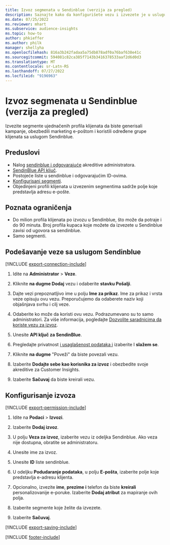```yaml
---
title: Izvoz segmenata u Sendinblue (verzija za pregled)
description: Saznajte kako da konfigurišete vezu i izvezete je u uslugu Sendinblue.
ms.date: 07/25/2022
ms.reviewer: mhart
ms.subservice: audience-insights
ms.topic: how-to
author: phkieffer
ms.author: philk
manager: shellyha
ms.openlocfilehash: 816a3b242fadaa5a75db878adf0a76baf638e41c
ms.sourcegitcommit: 594081c82ca385f7143b3416378533aaf2d6d0d3
ms.translationtype: MT
ms.contentlocale: sr-Latn-RS
ms.lasthandoff: 07/27/2022
ms.locfileid: "9196963"
---
```

# <a name="export-segments-to-sendinblue-preview"></a>Izvoz segmenata u Sendinblue (verzija za pregled)

Izvezite segmente ujednačenih profila klijenata da biste generisali kampanje, obezbedili marketing e-poštom i koristili određene grupe klijenata sa uslugom Sendinblue.

## <a name="prerequisites"></a>Preduslovi

- Nalog [sendinblue i odgovarajuće](https://www.sendinblue.com/) akreditive administratora.
- [SendinBlue API ključ](https://developers.sendinblue.com/docs/getting-started#:~:text=Get%20your%20API%20key&text=You%20can%20create%20one%20from,your%20settings%20This%20API%20key).
- Postojeće liste u sendinblue i odgovarajućim ID-ovima.
- [Konfigurisani segmenti](segments.md).
- Objedinjeni profili klijenata u izvezenim segmentima sadrže polje koje predstavlja adresu e-pošte.

## <a name="known-limitations"></a>Poznata ograničenja

- Do milion profila klijenata po izvozu u Sendinblue, što može da potraje i do 90 minuta. Broj profila kupaca koje možete da izvezete u Sendinblue zavisi od ugovora sa sendinblue.
- Samo segmenti.

## <a name="set-up-connection-to-sendinblue"></a>Podešavanje veze sa uslugom Sendinblue

[!INCLUDE [export-connection-include](includes/export-connection-admn.md)]

1. Idite na **Administrator** > **Veze**.

1. Kliknite **na dugme Dodaj** vezu i odaberite **stavku Pošalji**.

1. Dajte vezi prepoznatljivo ime u polju **Ime za prikaz**. Ime za prikaz i vrsta veze opisuju ovu vezu. Preporučujemo da odaberete naziv koji objašnjava svrhu i cilj veze.

1. Odaberite ko može da koristi ovu vezu. Podrazumevano su to samo administratori. Za više informacija, pogledajte [Dozvolite saradnicima da koriste vezu za izvoz](connections.md#allow-contributors-to-use-a-connection-for-exports).

1. Unesite **API ključ za SendinBlue**.

1. Pregledajte privatnost [i usaglašenost podataka i](connections.md#data-privacy-and-compliance) izaberite I **slažem se**.

1. Kliknite **na dugme** "Poveži" da biste povezali vezu.

1. Izaberite **Dodajte sebe kao korisnika za izvoz** i obezbedite svoje akreditive za Customer Insights.

1. Izaberite **Sačuvaj** da biste kreirali vezu.

## <a name="configure-an-export"></a>Konfigurisanje izvoza

[!INCLUDE [export-permission-include](includes/export-permission.md)]

1. Idite na **Podaci** > **Izvozi**.

1. Izaberite **Dodaj izvoz**.

1. U polju **Veza za izvoz**, izaberite vezu iz odeljka Sendinblue. Ako veza nije dostupna, obratite se administratoru.

1. Unesite ime za izvoz.

1. Unesite **ID** liste sendinblue.

1. U odeljku **Podudaranje podataka**, u polju **E-pošta**, izaberite polje koje predstavlja e-adresu klijenta.

1. Opcionalno, izvezite **ime**, **prezime i** telefon da biste **kreirali** personalizovanije e-poruke. Izaberite **Dodaj atribut** za mapiranje ovih polja.

1. Izaberite segmente koje želite da izvezete.

1. Izaberite **Sačuvaj**.

[!INCLUDE [export-saving-include](includes/export-saving.md)]

[!INCLUDE [footer-include](includes/footer-banner.md)]
